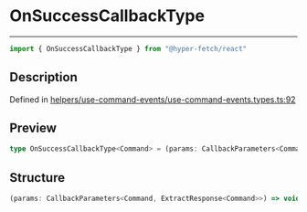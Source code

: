 

# OnSuccessCallbackType

<div class="api-docs__separator">

---

</div><div class="api-docs__import">

```ts
import { OnSuccessCallbackType } from "@hyper-fetch/react"
```

</div><div class="api-docs__section">

## Description

</div><div class="api-docs__description"><span class="api-docs__do-not-parse">



</span></div><p class="api-docs__definition">

Defined in [helpers/use-command-events/use-command-events.types.ts:92](https://github.com/BetterTyped/hyper-fetch/blob/3fe127e9/packages/react/src/helpers/use-command-events/use-command-events.types.ts#L92)

</p><div class="api-docs__section">

## Preview

</div><div class="api-docs__preview type single">

```ts
type OnSuccessCallbackType<Command> = (params: CallbackParameters<Command, ExtractResponse<Command>>) => void | Promise<void>;
```

</div><div class="api-docs__section">

## Structure

</div><div class="api-docs__returns">

```ts
(params: CallbackParameters<Command, ExtractResponse<Command>>) => void | Promise<void>
```

</div>